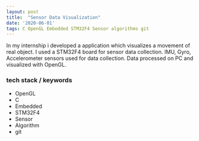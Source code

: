 ```yaml
---
layout: post
title:  "Sensor Data Visualization"
date: '2020-06-01'
tags: C OpenGL Embedded STM32F4 Sensor algorithms git
---
```



In my internship i developed a application which visualizes a movement of real object. I used a STM32F4 board for sensor data collection. IMU, Gyro, Accelerometer sensors used for data collection. Data processed on PC and visualized with OpenGL.

### tech stack / keywords
- OpenGL
- C
- Embedded
- STM32F4
- Sensor
- Algorithm
- git